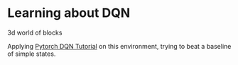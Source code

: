 # Learning about DQN

3d world of blocks

Applying [Pytorch DQN Tutorial](https://pytorch.org/tutorials/intermediate/reinforcement_q_learning.html) on this environment, trying to beat a baseline of simple states.
